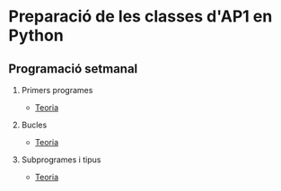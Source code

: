 # Preparació de les classes d'AP1 en Python


## Programació setmanal

1. Primers programes 

    - [Teoria](teoria-01.md)

2. Bucles 

    - [Teoria](teoria-02.md)

3.  Subprogrames i tipus 

    - [Teoria](teoria-03.md)
